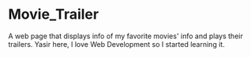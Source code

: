 # Movie_Trailer
A web page that displays info of my favorite movies' info and plays their trailers.
Yasir here, I love Web Development so I started learning it.
